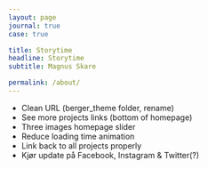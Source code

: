 ```yaml
---
layout: page
journal: true
case: true

title: Storytime
headline: Storytime
subtitle: Magnus Skare

permalink: /about/
---
```


<!-- <p class="lead">I'm Magnus — a viking from Northern Norway. I design, write code, and play with the whole camera thing as well.</p> -->

- Clean URL (berger_theme folder, rename)
- See more projects links (bottom of homepage)
- Three images homepage slider
- Reduce loading time animation
- Link back to all projects properly
- Kjør update på Facebook, Instagram & Twitter(?)